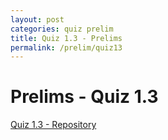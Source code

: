 ```yaml
---
layout: post
categories: quiz prelim
title: Quiz 1.3 - Prelims
permalink: /prelim/quiz13
---
```

# Prelims - Quiz 1.3

<p> <a href="https://github.com/jesmatienzo-tip/sysad2-12021/tree/quiz1.3-matienzo"> Quiz 1.3 - Repository </a> </p>

```

```




